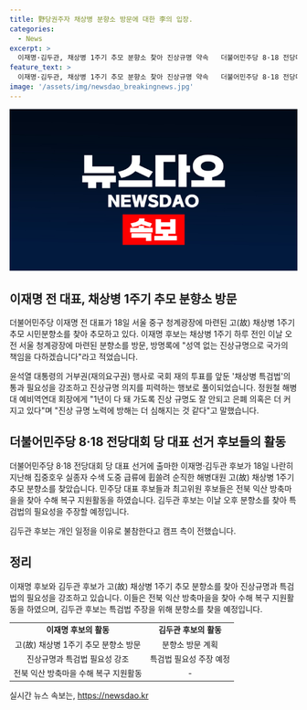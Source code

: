 ```yaml
---
title: 野당권주자 채상병 분향소 방문에 대한 李의 입장.
categories:
  - News
excerpt: >
  이재명·김두관, 채상병 1주기 추모 분향소 찾아 진상규명 약속   더불어민주당 8·18 전당대회 당 대표 후보인 이재명·김두관이 채상병 1주기 추모 분향소를 찾았다. 이들은 채상병의 진상규명을 약속하며 특검법 통과를 주장하고, 수해복구 지원활동도 이어가고 있다. 
feature_text: >
  이재명·김두관, 채상병 1주기 추모 분향소 찾아 진상규명 약속   더불어민주당 8·18 전당대회 당 대표 후보인 이재명·김두관이 채상병 1주기 추모 분향소를 찾았다. 이들은 채상병의 진상규명을 약속하며 특검법 통과를 주장하고, 수해복구 지원활동도 이어가고 있다. 
image: '/assets/img/newsdao_breakingnews.jpg'
---
```


<p><img src="/assets/img/newsdao_breakingnews.jpg" alt="implanttips 속보" /></p>

<h2 data-ke-size="size26">이재명 전 대표, 채상병 1주기 추모 분향소 방문</h2>

<p data-ke-size="size16">더불어민주당 이재명 전 대표가 18일 서울 중구 청계광장에 마련된 고(故) 채상병 1주기 추모 시민분향소를 찾아 추모하고 있다. 이재명 후보는 채상병 1주기 하루 전인 이날 오전 서울 청계광장에 마련된 분향소를 방문, 방명록에 "성역 없는 진상규명으로 국가의 책임을 다하겠습니다"라고 적었습니다.</p>

<p data-ke-size="size16">윤석열 대통령의 거부권(재의요구권) 행사로 국회 재의 투표를 앞둔 '채상병 특검법'의 통과 필요성을 강조하고 진상규명 의지를 피력하는 행보로 풀이되었습니다. 정원철 해병대 예비역연대 회장에게 "1년이 다 돼 가도록 진상 규명도 잘 안되고 은폐 의혹은 더 커지고 있다"며 "진상 규명 노력에 방해는 더 심해지는 것 같다"고 말했습니다.</p>

<h2 data-ke-size="size26">더불어민주당 8·18 전당대회 당 대표 선거 후보들의 활동</h2>

<p data-ke-size="size16">더불어민주당 8·18 전당대회 당 대표 선거에 출마한 이재명·김두관 후보가 18일 나란히 지난해 집중호우 실종자 수색 도중 급류에 휩쓸려 순직한 해병대원 고(故) 채상병 1주기 추모 분향소를 찾았습니다. 민주당 대표 후보들과 최고위원 후보들은 전북 익산 방축마을을 찾아 수해 복구 지원활동을 하였습니다. 김두관 후보는 이날 오후 분향소를 찾아 특검법의 필요성을 주장할 예정입니다.</p>

<p data-ke-size="size16">김두관 후보는 개인 일정을 이유로 불참한다고 캠프 측이 전했습니다.</p>

<h2 data-ke-size="size26">정리</h2>

<p data-ke-size="size16">이재명 후보와 김두관 후보가 고(故) 채상병 1주기 추모 분향소를 찾아 진상규명과 특검법의 필요성을 강조하고 있습니다. 이들은 전북 익산 방축마을을 찾아 수해 복구 지원활동을 하였으며, 김두관 후보는 특검법 주장을 위해 분향소를 찾을 예정입니다.</p>

<table>
    <tbody>
        <tr>
            <td style="text-align: center; height: 17px;"><b>이재명 후보의 활동</b></td>
            <td style="text-align: center; height: 17px;"><b>김두관 후보의 활동</b></td>
        </tr>
        <tr>
            <td style="text-align: center; height: 17px;">고(故) 채상병 1주기 추모 분향소 방문</td>
            <td style="text-align: center; height: 17px;">분향소 방문 계획</td>
        </tr>
        <tr>
            <td style="text-align: center; height: 17px;">진상규명과 특검법 필요성 강조</td>
            <td style="text-align: center; height: 17px;">특검법 필요성 주장 예정</td>
        </tr>
        <tr>
            <td style="text-align: center; height: 17px;">전북 익산 방축마을 수해 복구 지원활동</td>
            <td style="text-align: center; height: 17px;">-</td>
        </tr>
    </tbody>
</table>
실시간 뉴스 속보는, <a href="https://newsdao.kr" rel="dofollow">https://newsdao.kr</a>


